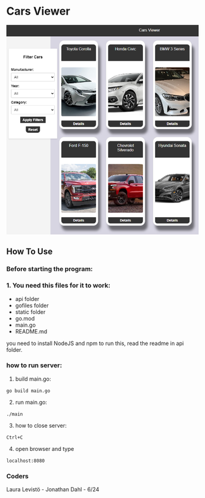 # Cars Viewer

![Screenshot](viewer.png)

## How To Use

### Before starting the program:

### 1. You need this files for it to work:
- api folder
- gofiles folder
- static folder
- go.mod
- main.go
- README.md

you need to install NodeJS and npm to run this, read the readme in api folder.


### how to run server:

1. build main.go:

```
go build main.go

```

2. run main.go:
```
./main
```

3. how to close server:

```
Ctrl+C
```
4. open browser and type

```
localhost:8080
```

### Coders

Laura Levistö - Jonathan Dahl - 6/24
